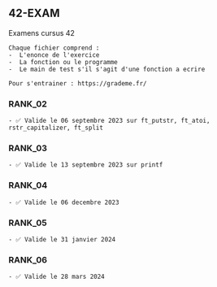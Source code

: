 ## 42-EXAM
Examens cursus 42

```
Chaque fichier comprend :
-  L'enonce de l'exercice
-  La fonction ou le programme
-  Le main de test s'il s'agit d'une fonction a ecrire

Pour s'entrainer : https://grademe.fr/
```

### RANK_02
```
- ✅ Valide le 06 septembre 2023 sur ft_putstr, ft_atoi, rstr_capitalizer, ft_split
```

### RANK_03
```
- ✅ Valide le 13 septembre 2023 sur printf
```

### RANK_04
```
- ✅ Valide le 06 decembre 2023
```
  
### RANK_05
```
- ✅ Valide le 31 janvier 2024
```

### RANK_06
```
- ✅ Valide le 28 mars 2024
```
